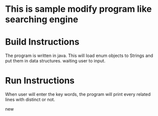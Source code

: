 # This is sample modify program like searching engine

# Build Instructions
The program is written in java. This will load enum objects to Strings and put them in data structures. waiting user to input.

# Run Instructions
When user will enter the key words, the program will print every related lines with distinct or not.

new